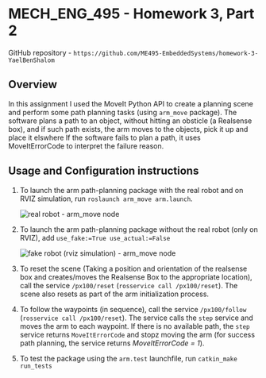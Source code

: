 # MECH_ENG_495 - Homework 3, Part 2
GitHub repository - `https://github.com/ME495-EmbeddedSystems/homework-3-YaelBenShalom`


## Overview

In this assignment I used the MoveIt Python API to create a planning scene and perform some path planning tasks (using `arm_move` package).
The software plans a path to an object, without hitting an obsticle (a Realsense box), and if such path exists, the arm moves to the objects, pick it up and place it elswhere
If the software fails to plan a path, it uses MoveItErrorCode to interpret the failure reason.

## Usage and Configuration instructions

1. To launch the arm path-planning package with the real robot and on RVIZ simulation, run `roslaunch arm_move arm.launch`.

    ![real robot - arm_move node](https://github.com/ME495-EmbeddedSystems/homework-3-YaelBenShalom/blob/master/arm_move/GIFs/arm_move.gif)

2. To launch the arm path-planning package without the real robot (only on RVIZ), add `use_fake:=True use_actual:=False`

    ![fake robot (rviz simulation) - arm_move node](https://github.com/ME495-EmbeddedSystems/homework-3-YaelBenShalom/blob/master/arm_move/GIFs/arm_move_rviz.gif)

3. To reset the scene (Taking a position and orientation of the realsense box and creates/moves the Realsense Box to the appropriate location), call the service `/px100/reset` (`rosservice call /px100/reset`).
The scene also resets as part of the arm initialization process. 

4. To follow the waypoints (in sequence), call the service `/px100/follow` (`rosservice call /px100/reset`).
The service calls the `step` service and moves the arm to each waypoint. If there is no available path, the `step` service returns `MoveItErrorCode` and stopz moving the arm (for success path planning, the service returns *MoveItErrorCode = 1*).

5. To test the package using the `arm.test` launchfile, run `catkin_make run_tests`